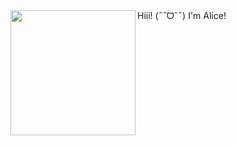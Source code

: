 
<img align="left" width="200" src="https://github.com/fruitsemail/fruitsemail/assets/143562762/36b3e2e9-1ec9-4d20-970e-d9e94d7a96d3)"/>
Hiii! (˶ˆᗜˆ˵) I'm Alice!
